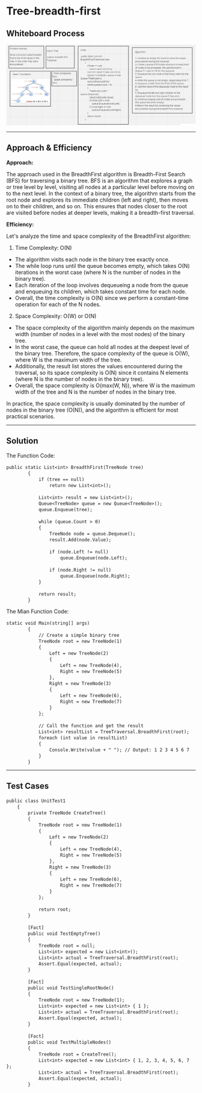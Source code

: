 # Tree-breadth-first

## Whiteboard Process 

![Challenge17](./Assets/Challenge17.PNG)

---

## Approach & Efficiency

**Approach:**

The approach used in the BreadthFirst algorithm is Breadth-First Search (BFS) for traversing a binary tree. BFS is an algorithm that explores a graph or tree level by level, visiting all nodes at a particular level before moving on to the next level. In the context of a binary tree, the algorithm starts from the root node and explores its immediate children (left and right), then moves on to their children, and so on. This ensures that nodes closer to the root are visited before nodes at deeper levels, making it a breadth-first traversal.

**Efficiency:**

Let's analyze the time and space complexity of the BreadthFirst algorithm:

1. Time Complexity: O(N)

* The algorithm visits each node in the binary tree exactly once.
* The while loop runs until the queue becomes empty, which takes O(N) iterations in the worst case (where N is the number of nodes in the binary tree).
* Each iteration of the loop involves dequeueing a node from the queue and enqueuing its children, which takes constant time for each node.
* Overall, the time complexity is O(N) since we perform a constant-time operation for each of the N nodes.

2. Space Complexity: O(W) or O(N)

* The space complexity of the algorithm mainly depends on the maximum width (number of nodes in a level with the most nodes) of the binary tree.
* In the worst case, the queue can hold all nodes at the deepest level of the binary tree. Therefore, the space complexity of the queue is O(W), where W is the maximum width of the tree.
* Additionally, the result list stores the values encountered during the traversal, so its space complexity is O(N) since it contains N elements (where N is the number of nodes in the binary tree).
* Overall, the space complexity is O(max(W, N)), where W is the maximum width of the tree and N is the number of nodes in the binary tree.

In practice, the space complexity is usually dominated by the number of nodes in the binary tree (O(N)), and the algorithm is efficient for most practical scenarios.

---

## Solution

The Function Code:

```shell
public static List<int> BreadthFirst(TreeNode tree)
        {
            if (tree == null)
                return new List<int>();

            List<int> result = new List<int>();
            Queue<TreeNode> queue = new Queue<TreeNode>();
            queue.Enqueue(tree);

            while (queue.Count > 0)
            {
                TreeNode node = queue.Dequeue();
                result.Add(node.Value);

                if (node.Left != null)
                    queue.Enqueue(node.Left);

                if (node.Right != null)
                    queue.Enqueue(node.Right);
            }

            return result;
        }
```

The Mian Function Code:

```shell
static void Main(string[] args)
        {
            // Create a simple binary tree
            TreeNode root = new TreeNode(1)
            {
                Left = new TreeNode(2)
                {
                    Left = new TreeNode(4),
                    Right = new TreeNode(5)
                },
                Right = new TreeNode(3)
                {
                    Left = new TreeNode(6),
                    Right = new TreeNode(7)
                }
            };

            // Call the function and get the result
            List<int> resultList = TreeTraversal.BreadthFirst(root);
            foreach (int value in resultList)
            {
                Console.Write(value + " "); // Output: 1 2 3 4 5 6 7
            }
        }
```

---

## Test Cases

```shell
public class UnitTest1
    {
        private TreeNode CreateTree()
        {
            TreeNode root = new TreeNode(1)
            {
                Left = new TreeNode(2)
                {
                    Left = new TreeNode(4),
                    Right = new TreeNode(5)
                },
                Right = new TreeNode(3)
                {
                    Left = new TreeNode(6),
                    Right = new TreeNode(7)
                }
            };

            return root;
        }

        [Fact]
        public void TestEmptyTree()
        {
            TreeNode root = null;
            List<int> expected = new List<int>();
            List<int> actual = TreeTraversal.BreadthFirst(root);
            Assert.Equal(expected, actual);
        }

        [Fact]
        public void TestSingleRootNode()
        {
            TreeNode root = new TreeNode(1);
            List<int> expected = new List<int> { 1 };
            List<int> actual = TreeTraversal.BreadthFirst(root);
            Assert.Equal(expected, actual);
        }

        [Fact]
        public void TestMultipleNodes()
        {
            TreeNode root = CreateTree();
            List<int> expected = new List<int> { 1, 2, 3, 4, 5, 6, 7 };
            List<int> actual = TreeTraversal.BreadthFirst(root);
            Assert.Equal(expected, actual);
        }
```
